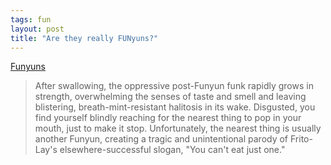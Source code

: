 ```yaml
---
tags: fun
layout: post
title: "Are they really FUNyuns?"
---
```




<a href="http://flakmag.com/misc/funyuns.html">Funyuns</a>

<blockquote>After swallowing, the oppressive post-Funyun funk rapidly grows in strength, overwhelming the senses of taste and smell and leaving blistering, breath-mint-resistant halitosis in its wake. Disgusted, you find yourself blindly reaching for the nearest thing to pop in your mouth, just to make it stop. Unfortunately, the nearest thing is usually another Funyun, creating a tragic and unintentional parody of Frito-Lay's elsewhere-successful slogan, "You can't eat just one."</blockquote>


